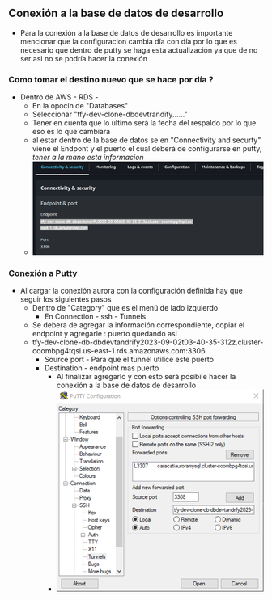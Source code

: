 ## Conexión a la base de datos de desarrollo
- Para la conexión a la base de datos de desarrollo es importante mencionar que la configuracion cambia día con día por lo que es necesario que dentro de putty se haga esta actualización ya que de no ser asi no se podría hacer la conexión

### Como tomar el destino nuevo que se hace por día ?
- Dentro de AWS - RDS - 
  - En la opocin de "Databases"
  - Seleccionar "tfy-dev-clone-dbdevtrandify......"
  - Tener en cuenta que lo ultimo será la fecha del respaldo por lo que eso es lo que cambiara
  - al estar dentro de la base de datos se en "Connectivity and securty" viene el Endpont y el puerto el cual deberá de configurarse en putty, *tener a la mano esta informacion*
  - ![Alt text](Assets/EndPointDBDEV.png)

### Conexión a Putty
- Al cargar la conexión aurora con la configuración definida hay que seguir los siguientes pasos
  - Dentro de "Category" que es el menú de lado izquierdo
    - En Connection - ssh - Tunnels
  - Se debera de agregar la información correspondiente, copiar el endpoint y agregarle : puerto quedando asi
  - tfy-dev-clone-db-dbdevtandrify2023-09-02t03-40-35-312z.cluster-coombpg4tqsi.us-east-1.rds.amazonaws.com:3306
    - Source port - Para que el tunnel utilice este puerto
    - Destination - endpoint mas puerto
      - Al finalizar agregarlo y con esto será posibile hacer la conexión a la base de datos de desarrollo
      - ![Alt text](Assets/ConfigPutty.png)